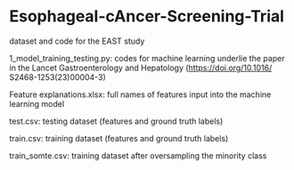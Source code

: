 # Esophageal-cAncer-Screening-Trial
dataset and code for the EAST study

1_model_training_testing.py: codes for machine learning underlie the paper in the Lancet Gastroenterology and Hepatology (https://doi.org/10.1016/
S2468-1253(23)00004-3)

Feature explanations.xlsx: full names of features input into the machine learning model

test.csv: testing dataset (features and ground truth labels)

train.csv: training dataset (features and ground truth labels)

train_somte.csv: training dataset after oversampling the minority class
